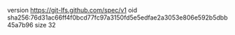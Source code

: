 version https://git-lfs.github.com/spec/v1
oid sha256:76d31ac66ff4f0bcd77fc97a3150fd5e5edfae2a3053e806e592b5dbb45a7b96
size 32
